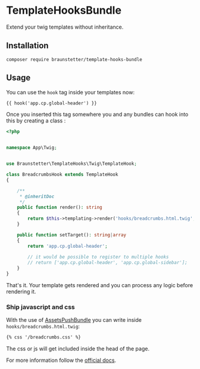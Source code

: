 # TemplateHooksBundle

Extend your twig templates without inheritance.

## Installation

`composer require braunstetter/template-hooks-bundle`

## Usage

You can use the `hook` tag inside your templates now:

```html
{{ hook('app.cp.global-header') }}
```

Once you inserted this tag somewhere you and any bundles can hook into this by creating a class :

```php
<?php


namespace App\Twig;


use Braunstetter\TemplateHooks\Twig\TemplateHook;

class BreadcrumbsHook extends TemplateHook
{

    /**
     * @inheritDoc
     */
    public function render(): string
    {
        return $this->templating->render('hooks/breadcrumbs.html.twig', $this->context);
    }

    public function setTarget(): string|array
    {
        return 'app.cp.global-header';
        
        // it would be possible to register to multiple hooks
        // return ['app.cp.global-header', 'app.cp.global-sidebar'];
    }
}
```

That's it. Your template gets rendered and you can process any logic before rendering it.

### Ship javascript and css

With the use of [AssetsPushBundle](https://github.com/Braunstetter/assets-push-bundle) you can write
inside `hooks/breadcrumbs.html.twig`:

```html
{% css '/breadcrumbs.css' %}
```

The css or js will get included inside the head of the page.

For more information follow the [official docs](https://github.com/Braunstetter/assets-push-bundle).